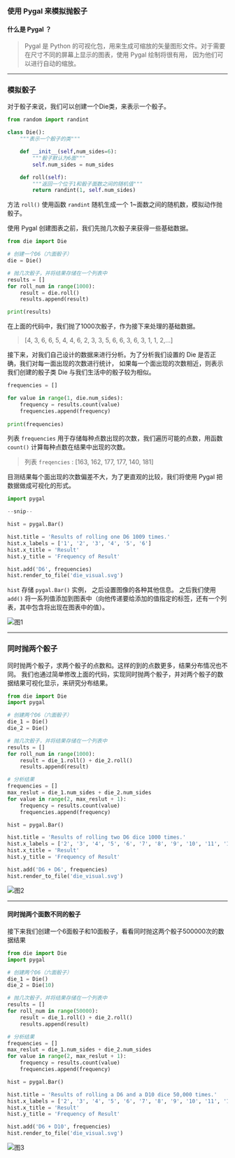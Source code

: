 ### 使用 Pygal 来模拟抛骰子

#### 什么是 Pygal ？

> Pygal 是 Python 的可视化包，用来生成可缩放的矢量图形文件。对于需要在尺寸不同的屏幕上显示的图表，使用 Pygal 绘制将很有用，
> 因为他们可以进行自动的缩放。

---

### 模拟骰子

对于骰子来说，我们可以创建一个Die类，来表示一个骰子。

```python
from random import randint

class Die():
    """表示一个骰子的类"""

    def __init__(self,num_sides=6):
        """骰子默认为6面"""
        self.num_sides = num_sides

    def roll(self):
        """返回一个位于1和骰子面数之间的随机值"""
        return randint(1, self.num_sides)
```

方法 `roll()` 使用函数 `randint` 随机生成一个 1~面数之间的随机数，模拟动作抛骰子。

使用 Pygal 创建图表之前，我们先抛几次骰子来获得一些基础数据。

```python
from die import Die

# 创建一个D6（六面骰子）
die = Die()

# 抛几次骰子，并将结果存储在一个列表中
results = []
for roll_num in range(1000):
    result = die.roll()
    results.append(result)

print(results)
```

在上面的代码中，我们抛了1000次骰子，作为接下来处理的基础数据。

> [4, 3, 6, 6, 5, 4, 4, 6, 2, 3, 3, 5, 6, 6, 3, 6, 3, 1, 1, 2,...]

接下来，对我们自己设计的数据来进行分析。为了分析我们设置的 Die 是否正确，我们对每一面出现的次数进行统计，
如果每一个面出现的次数相近，则表示我们创建的骰子类 Die 与我们生活中的骰子较为相似。

```python
frequencies = []

for value in range(1, die.num_sides):
    frequency = results.count(value)
    frequencies.append(frequency)
    
print(frequencies)
```
列表 `frequencies` 用于存储每种点数出现的次数，我们遍历可能的点数，用函数 `count()` 计算每种点数在结果中出现的次数。

> 列表 `freqencies` : [163, 162, 177, 177, 140, 181]

目测结果每个面出现的次数偏差不大，为了更直观的比较，我们将使用 Pygal 把数据做成可视化的形式。

```python
import pygal

--snip--

hist = pygal.Bar()

hist.title = 'Results of rolling one D6 1009 times.'
hist.x_labels = ['1', '2', '3', '4', '5', '6']
hist.x_title = 'Result'
hist.y_title = 'Frequency of Result'

hist.add('D6', frequencies)
hist.render_to_file('die_visual.svg')
```
`hist` 存储 `pygal.Bar()` 实例， 之后设置图像的各种其他信息。
之后我们使用 `add()` 将一系列值添加到图表中（向他传递要给添加的值指定的标签，还有一个列表，其中包含将出现在图表中的值）。

![图1](C:\Users\wohez\Documents\GitHub\LearningProject_Python_Spring_2020\Data\dice\1.jpg)

---

### 同时抛两个骰子

同时抛两个骰子，求两个骰子的点数和。这样的到的点数更多，结果分布情况也不同。
我们也通过简单修改上面的代码，实现同时抛两个骰子，并对两个骰子的数据结果可视化显示，来研究分布结果。

```python
from die import Die
import pygal

# 创建两个D6（六面骰子）
die_1 = Die()
die_2 = Die()

# 抛几次骰子，并将结果存储在一个列表中
results = []
for roll_num in range(1000):
    result = die_1.roll() + die_2.roll()
    results.append(result)

# 分析结果
frequencies = []
max_reslut = die_1.num_sides + die_2.num_sides
for value in range(2, max_reslut + 1):
    frequency = results.count(value)
    frequencies.append(frequency)

hist = pygal.Bar()

hist.title = 'Results of rolling two D6 dice 1000 times.'
hist.x_labels = ['2', '3', '4', '5', '6', '7', '8', '9', '10', '11', '12']
hist.x_title = 'Result'
hist.y_title = 'Frequency of Result'

hist.add('D6 + D6', frequencies)
hist.render_to_file('die_visual.svg')
```

![图2](C:\Users\wohez\Documents\GitHub\LearningProject_Python_Spring_2020\Data\dice\2.jpg)

---

#### 同时抛两个面数不同的骰子

接下来我们创建一个6面骰子和10面骰子，看看同时抛这两个骰子500000次的数据结果

```python
from die import Die
import pygal

# 创建两个D6（六面骰子）
die_1 = Die()
die_2 = Die(10)

# 抛几次骰子，并将结果存储在一个列表中
results = []
for roll_num in range(50000):
    result = die_1.roll() + die_2.roll()
    results.append(result)

# 分析结果
frequencies = []
max_reslut = die_1.num_sides + die_2.num_sides
for value in range(2, max_reslut + 1):
    frequency = results.count(value)
    frequencies.append(frequency)

hist = pygal.Bar()

hist.title = 'Results of rolling a D6 and a D10 dice 50,000 times.'
hist.x_labels = ['2', '3', '4', '5', '6', '7', '8', '9', '10', '11', '12', '13', '14', '15', '16']
hist.x_title = 'Result'
hist.y_title = 'Frequency of Result'

hist.add('D6 + D10', frequencies)
hist.render_to_file('die_visual.svg')
```

![图3](C:\Users\wohez\Documents\GitHub\LearningProject_Python_Spring_2020\Data\dice\3.jpg)
